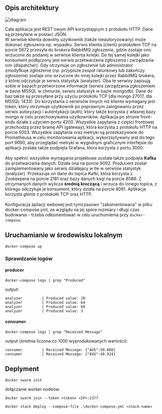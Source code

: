 ## Opis architektury
![diagram](https://github.com/Much4cho/Restpirators/blob/master/diagram.png)

Cała aplikacja jest REST'owym API korzystającym z protokołu HTTP. Dane są przesyłane w postaci JSON.<br>W serwisie klienta dowolny użytkownik (także nieautoryzowany) może dokonać zgłoszenia np. wypadku. Serwis klienta (client) protokołem TCP na porcie 5672 przesyła do brokera RabbitMQ zgłoszenie, gdzie zostaje ono wrzucone do podanej w serwisie klienta kolejki. Do tej samej kolejki jako konsument podłączony jest serwis przetwarzania zgłoszenia i zarządzania nim (dispatcher). Gdy otrzymuje on zgłoszenie lub administrator zmodyfkuje zgłoszenie (np. przypisze zespół ratunkowy lub zakończy zgłoszenie) zostaje ono wrzucone do innej kolejki przez RabbitMQ brokera, z której odczytuje je serwis statystyk (analyzer). Oba te serwisy zapisują sobie w bazach przetworzone informacje (serwis zarządzania zgłoszeniem w bazie MSSQL w chmurze, serwis statystyk w bazie mongodb). Dane do baz także są przesyłane przy użyciu protokołu TCP (dla mongo 27017, dla MSSQL 1433). Do korzystania z serwisów innych niż klienta wymagany jest token, który otrzymuje użytkownik po poprawnym zalogowaniu przez serwis autoryzacji i autentykacji (auth), który także korzysta z własnej bazy mongo w celu przechowywania użytkowników. Aplikacja po stronie front-endu działa z użyciem portu 4200. Wszystkie zapytania z części frontowej przechodzą przez bramę API (gateway), która korzysta z protokołu HTTP na porcie 5003. Wszystkie zapytania oraz metryki są przezkazywane do Prometheusa w celu monitorowania aplikacji, wykorzsytywany jest do tego port 9090, aby przeglądać metryki w wygodnym graficznym interfejsie do aplikacji została także podpięta Grafana, która korzysta z portu 3000.<br><br> Aby spełnić wszystkie wymagania projektowe została także podpięta **Kafka** do przetwarzania danych. Działa ona na porcie 9092. Producent został zaimplementowany jako serwis działający w tle w serwisie statystyk (analyzer). Przekazuje on dane do topica Kafki, która korzysta z Zookeepera na porcie 2181 oraz bazy danych ksql na porcie 8088. Z otrzymanych danych wylicza **średnią kroczącą** i wrzuca do innego topica, z którego odczytuje je konsument, który działa na porcie 8081. Aplikacja korzysta głónie z protokołó TCP oraz HTTP.<br><br>Konfiguracja apliacji webowej jest tymczasowo "zakomentowana" w pliku docker-compose.yml, ze wzglądu na jej spore rozmiary i długi czas budowania - trzeba odkomentować w celu uruchomienia przy `docker-compose`.  

## Uruchamianie w środowisku lokalnym
```
docker-compose up
```
### Sprawdzanie logów
#### producer
```
docker-compose logs | grep "Produced"
```
output:
```
analyzer         | Produced value: 20
analyzer         | Produced value: 64
analyzer         | Produced value: 68
analyzer         | Produced value: 3
```
#### consumer
```
docker-compose logs | grep "Received Message"
```
output (średnia liczona co 1000 wyprodukowanych wartości):
```
consumer         | Received Message: {"AVG":50.868}
consumer         | Received Message: {"AVG":48.924}
```
## Deplyment 
```
docker swarm init
```
dołączanie worker nodeów:
```
docker swarm join --token <token> <IP>:2377
```
```
docker stack deploy --compose-file .\docker-compose.yml <stack-name>
```
